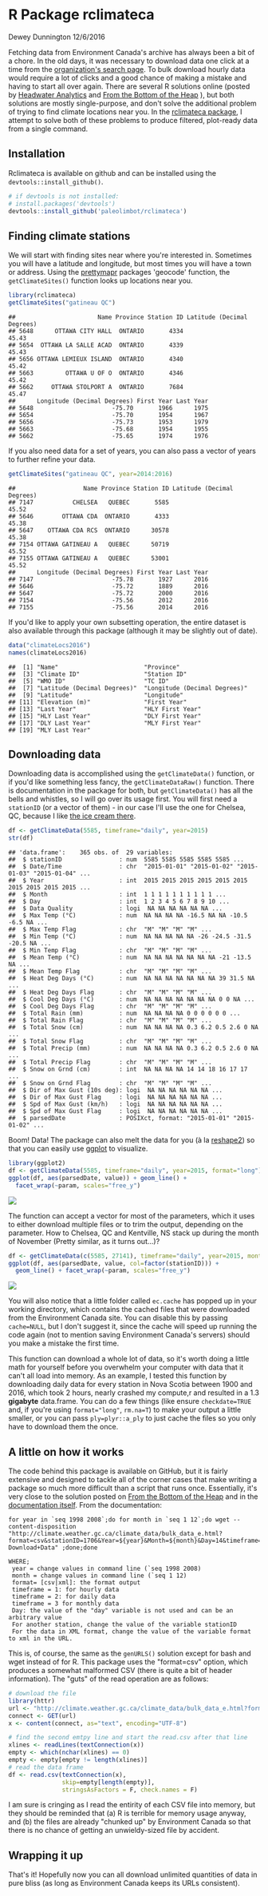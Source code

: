 R Package rclimateca
================
Dewey Dunnington
12/6/2016

Fetching data from Environment Canada's archive has always been a bit of a chore. In the old days, it was necessary to download data one click at a time from the [organization's search page](http://climate.weather.gc.ca/historical_data/search_historic_data_e.html). To bulk download hourly data would require a lot of clicks and a good chance of making a mistake and having to start all over again. There are several R solutions online (posted by [Headwater Analytics](http://www.headwateranalytics.com/blog/web-scraping-environment-canada-weather-data) and [From the Bottom of the Heap](http://www.fromthebottomoftheheap.net/2015/01/14/harvesting-canadian-climate-data/) ), but both solutions are mostly single-purpose, and don't solve the additional problem of trying to find climate locations near you. In the [rclimateca package](http://github.com/paleolimbot/rclimateca), I attempt to solve both of these problems to produce filtered, plot-ready data from a single command.

Installation
------------

Rclimateca is available on github and can be installed using the `devtools::install_github()`.

``` r
# if devtools is not installed:
# install.packages('devtools')
devtools::install_github('paleolimbot/rclimateca')
```

Finding climate stations
------------------------

We will start with finding sites near where you're interested in. Sometimes you will have a latitude and longitude, but most times you will have a town or address. Using the [prettymapr](https://cran.r-project.org/package=prettymapr) packages 'geocode' function, the `getClimateSites()` function looks up locations near you.

``` r
library(rclimateca)
getClimateSites("gatineau QC")
```

    ##                       Name Province Station ID Latitude (Decimal Degrees)
    ## 5648      OTTAWA CITY HALL  ONTARIO       4334                      45.43
    ## 5654  OTTAWA LA SALLE ACAD  ONTARIO       4339                      45.43
    ## 5656 OTTAWA LEMIEUX ISLAND  ONTARIO       4340                      45.42
    ## 5663         OTTAWA U OF O  ONTARIO       4346                      45.42
    ## 5662     OTTAWA STOLPORT A  ONTARIO       7684                      45.47
    ##      Longitude (Decimal Degrees) First Year Last Year
    ## 5648                      -75.70       1966      1975
    ## 5654                      -75.70       1954      1967
    ## 5656                      -75.73       1953      1979
    ## 5663                      -75.68       1954      1955
    ## 5662                      -75.65       1974      1976

If you also need data for a set of years, you can also pass a vector of years to further refine your data.

``` r
getClimateSites("gatineau QC", year=2014:2016)
```

    ##                   Name Province Station ID Latitude (Decimal Degrees)
    ## 7147           CHELSEA   QUEBEC       5585                      45.52
    ## 5646        OTTAWA CDA  ONTARIO       4333                      45.38
    ## 5647    OTTAWA CDA RCS  ONTARIO      30578                      45.38
    ## 7154 OTTAWA GATINEAU A   QUEBEC      50719                      45.52
    ## 7155 OTTAWA GATINEAU A   QUEBEC      53001                      45.52
    ##      Longitude (Decimal Degrees) First Year Last Year
    ## 7147                      -75.78       1927      2016
    ## 5646                      -75.72       1889      2016
    ## 5647                      -75.72       2000      2016
    ## 7154                      -75.56       2012      2016
    ## 7155                      -75.56       2014      2016

If you'd like to apply your own subsetting operation, the entire dataset is also available through this package (although it may be slightly out of date).

``` r
data("climateLocs2016")
names(climateLocs2016)
```

    ##  [1] "Name"                        "Province"                   
    ##  [3] "Climate ID"                  "Station ID"                 
    ##  [5] "WMO ID"                      "TC ID"                      
    ##  [7] "Latitude (Decimal Degrees)"  "Longitude (Decimal Degrees)"
    ##  [9] "Latitude"                    "Longitude"                  
    ## [11] "Elevation (m)"               "First Year"                 
    ## [13] "Last Year"                   "HLY First Year"             
    ## [15] "HLY Last Year"               "DLY First Year"             
    ## [17] "DLY Last Year"               "MLY First Year"             
    ## [19] "MLY Last Year"

Downloading data
----------------

Downloading data is accomplished using the `getClimateData()` function, or if you'd like something less fancy, the `getClimateDataRaw()` function. There is documentation in the package for both, but `getClimateData()` has all the bells and whistles, so I will go over its usage first. You will first need a `stationID` (or a vector of them) - in our case I'll use the one for Chelsea, QC, because I like [the ice cream there](http://www.lacigaleicecream.ca/).

``` r
df <- getClimateData(5585, timeframe="daily", year=2015)
str(df)
```

    ## 'data.frame':    365 obs. of  29 variables:
    ##  $ stationID                : num  5585 5585 5585 5585 5585 ...
    ##  $ Date/Time                : chr  "2015-01-01" "2015-01-02" "2015-01-03" "2015-01-04" ...
    ##  $ Year                     : int  2015 2015 2015 2015 2015 2015 2015 2015 2015 2015 ...
    ##  $ Month                    : int  1 1 1 1 1 1 1 1 1 1 ...
    ##  $ Day                      : int  1 2 3 4 5 6 7 8 9 10 ...
    ##  $ Data Quality             : logi  NA NA NA NA NA NA ...
    ##  $ Max Temp (°C)            : num  NA NA NA NA -16.5 NA NA -10.5 -6.5 NA ...
    ##  $ Max Temp Flag            : chr  "M" "M" "M" "M" ...
    ##  $ Min Temp (°C)            : num  NA NA NA NA NA -26 -24.5 -31.5 -20.5 NA ...
    ##  $ Min Temp Flag            : chr  "M" "M" "M" "M" ...
    ##  $ Mean Temp (°C)           : num  NA NA NA NA NA NA NA -21 -13.5 NA ...
    ##  $ Mean Temp Flag           : chr  "M" "M" "M" "M" ...
    ##  $ Heat Deg Days (°C)       : num  NA NA NA NA NA NA NA 39 31.5 NA ...
    ##  $ Heat Deg Days Flag       : chr  "M" "M" "M" "M" ...
    ##  $ Cool Deg Days (°C)       : num  NA NA NA NA NA NA NA 0 0 NA ...
    ##  $ Cool Deg Days Flag       : chr  "M" "M" "M" "M" ...
    ##  $ Total Rain (mm)          : num  NA NA NA NA 0 0 0 0 0 0 ...
    ##  $ Total Rain Flag          : chr  "M" "M" "M" "M" ...
    ##  $ Total Snow (cm)          : num  NA NA NA NA 0.3 6.2 0.5 2.6 0 NA ...
    ##  $ Total Snow Flag          : chr  "M" "M" "M" "M" ...
    ##  $ Total Precip (mm)        : num  NA NA NA NA 0.3 6.2 0.5 2.6 0 NA ...
    ##  $ Total Precip Flag        : chr  "M" "M" "M" "M" ...
    ##  $ Snow on Grnd (cm)        : int  NA NA NA NA 14 14 18 16 17 17 ...
    ##  $ Snow on Grnd Flag        : chr  "M" "M" "M" "M" ...
    ##  $ Dir of Max Gust (10s deg): logi  NA NA NA NA NA NA ...
    ##  $ Dir of Max Gust Flag     : logi  NA NA NA NA NA NA ...
    ##  $ Spd of Max Gust (km/h)   : logi  NA NA NA NA NA NA ...
    ##  $ Spd of Max Gust Flag     : logi  NA NA NA NA NA NA ...
    ##  $ parsedDate               : POSIXct, format: "2015-01-01" "2015-01-02" ...

Boom! Data! The package can also melt the data for you (à la [reshape2](https://cran.r-project.org/package=reshape2)) so that you can easily use [ggplot](https://cran.r-project.org/package=ggplot2) to visualize.

``` r
library(ggplot2)
df <- getClimateData(5585, timeframe="daily", year=2015, format="long")
ggplot(df, aes(parsedDate, value)) + geom_line() + 
  facet_wrap(~param, scales="free_y")
```

![](README_files/figure-markdown_github/unnamed-chunk-6-1.png)<!-- -->

The function can accept a vector for most of the parameters, which it uses to either download multiple files or to trim the output, depending on the parameter. How to Chelsea, QC and Kentville, NS stack up during the month of November (Pretty similar, as it turns out...)?

``` r
df <- getClimateData(c(5585, 27141), timeframe="daily", year=2015, month=11, format="long")
ggplot(df, aes(parsedDate, value, col=factor(stationID))) + 
  geom_line() + facet_wrap(~param, scales="free_y")
```

![](README_files/figure-markdown_github/unnamed-chunk-7-1.png)<!-- -->

You will also notice that a little folder called `ec.cache` has popped up in your working directory, which contains the cached files that were downloaded from the Environment Canada site. You can disable this by passing `cache=NULL`, but I don't suggest it, since the cache will speed up running the code again (not to mention saving Environment Canada's servers) should you make a mistake the first time.

This function can download a whole lot of data, so it's worth doing a little math for yourself before you overwhelm your computer with data that it can't all load into memory. As an example, I tested this function by downloading daily data for every station in Nova Scotia between 1900 and 2016, which took 2 hours, nearly crashed my compute,r and resulted in a 1.3 **gigabyte** data.frame. You can do a few things (like ensure `checkdate=TRUE` and, if you're using `format="long"`, `rm.na=T`) to make your output a little smaller, or you can pass `ply=plyr::a_ply` to just cache the files so you only have to download them the once.

A little on how it works
------------------------

The code behind this package is available on GitHub, but it is fairly extensive and designed to tackle all of the corner cases that make writing a package so much more difficult than a script that runs once. Essentially, it's very close to the solution posted on [From the Bottom of the Heap](http://www.fromthebottomoftheheap.net/2015/01/14/harvesting-canadian-climate-data/) and in the [documentation itself](ftp://ftp.tor.ec.gc.ca/Pub/Get_More_Data_Plus_de_donnees/). From the documentation:

    for year in `seq 1998 2008`;do for month in `seq 1 12`;do wget --content-disposition "http://climate.weather.gc.ca/climate_data/bulk_data_e.html?format=csv&stationID=1706&Year=${year}&Month=${month}&Day=14&timeframe=1&submit= Download+Data" ;done;done

    WHERE; 
     year = change values in command line (`seq 1998 2008)
     month = change values in command line (`seq 1 12)
     format= [csv|xml]: the format output
     timeframe = 1: for hourly data 
     timeframe = 2: for daily data 
     timeframe = 3 for monthly data 
     Day: the value of the "day" variable is not used and can be an arbitrary value 
     For another station, change the value of the variable stationID
     For the data in XML format, change the value of the variable format to xml in the URL. 

This is, of course, the same as the `genURLS()` solution except for bash and wget instead of for R. This package uses the "format=csv" option, which produces a somewhat malformed CSV (there is quite a bit of header information). The "guts" of the read operation are as follows:

``` r
# download the file
library(httr)
url <- "http://climate.weather.gc.ca/climate_data/bulk_data_e.html?format=csv&stationID=1706&Year=2008&Month=5&Day=14&timeframe=1&submit=Download+Data"
connect <- GET(url)
x <- content(connect, as="text", encoding="UTF-8")

# find the second emtpy line and start the read.csv after that line
xlines <- readLines(textConnection(x))
empty <- which(nchar(xlines) == 0)
empty <- empty[empty != length(xlines)]
# read the data frame
df <- read.csv(textConnection(x), 
               skip=empty[length(empty)], 
               stringsAsFactors = F, check.names = F)
```

I am sure is cringing as I read the entirity of each CSV file into memory, but they should be reminded that (a) R is terrible for memory usage anyway, and (b) the files are already "chunked up" by Environment Canada so that there is no chance of getting an unwieldy-sized file by accident.

Wrapping it up
--------------

That's it! Hopefully now you can all download unlimited quantities of data in pure bliss (as long as Environment Canada keeps its URLs consistent).
